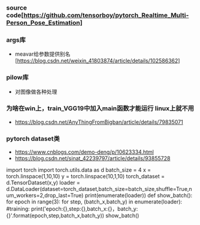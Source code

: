 ### source code[https://github.com/tensorboy/pytorch_Realtime_Multi-Person_Pose_Estimation]

### args库
+ meavar给参数提供别名[https://blog.csdn.net/weixin_41803874/article/details/102586362]

### pilow库
+ 对图像做各种处理

### 为啥在win上，train_VGG19中加入main函数才能运行 linux上就不用
+ https://blog.csdn.net/AnyThingFromBigban/article/details/79835071

### pytorch dataset类
+ https://www.cnblogs.com/demo-deng/p/10623334.html
+ https://blog.csdn.net/sinat_42239797/article/details/93855728

import torch
import torch.utils.data as d
batch_size = 4
x = torch.linspace(1,10,10)
y = torch.linspace(10,1,10)
torch_dataset = d.TensorDataset(x,y)
loader = d.DataLoader(dataset=torch_dataset,batch_size=batch_size,shuffle=True,num_workers=2,drop_last=True)
print(enumerate(loader))
def show_batch():
    for epoch in range(3):
        for step, (batch_x,batch_y) in enumerate(loader):
            #training:
            print('epoch:{},step:{},batch_x:{}，batch_y:{}'.format(epoch,step,batch_x,batch_y))
show_batch()
